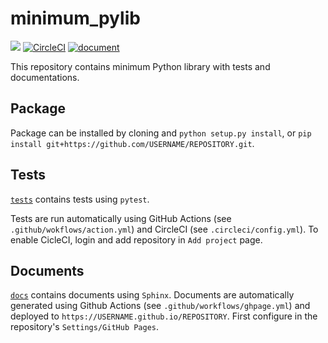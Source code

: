 # minimum_pylib

![](https://github.com/moskomule/minimum_pylib/workflows/pytest/badge.svg) [![CircleCI](https://circleci.com/gh/moskomule/minimum_pylib.svg?style=svg)](https://circleci.com/gh/moskomule/minimum_pylib)
[![document](https://img.shields.io/static/v1?label=doc&message=minimum_pylib&color=blue)](https://moskomule.github.io/minimum_pylib)

This repository contains minimum Python library with tests and documentations.

## Package

Package can be installed by cloning and `python setup.py install`, or `pip install git+https://github.com/USERNAME/REPOSITORY.git`.

## Tests

[`tests`](./tests) contains tests using `pytest`.

Tests are run automatically using GitHub Actions (see `.github/wokflows/action.yml`) and CircleCI (see `.circleci/config.yml`). To enable CicleCI, login and add repository in `Add project` page.


## Documents

[`docs`](./docs) contains documents using `Sphinx`. Documents are automatically generated using Github Actions (see `.github/workflows/ghpage.yml`) and deployed to `https://USERNAME.github.io/REPOSITORY`. First configure in the repository's `Settings/GitHub Pages`.
